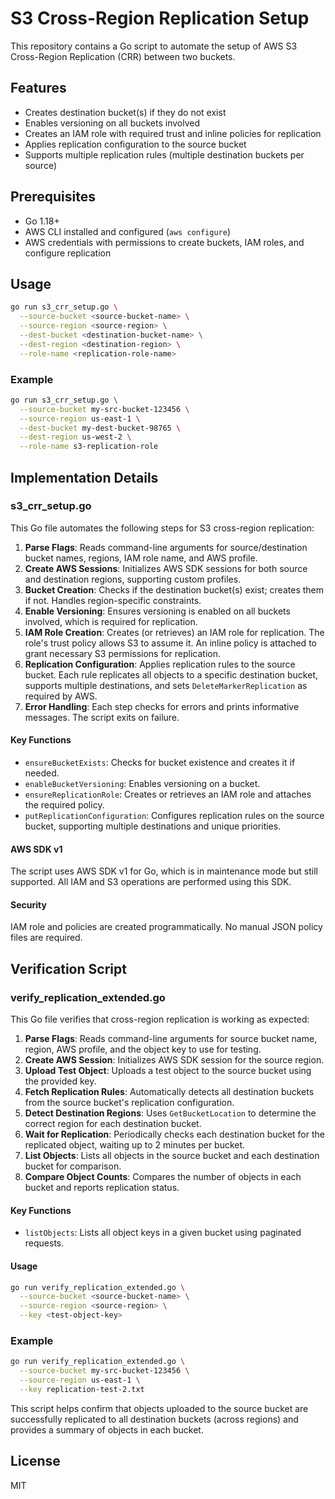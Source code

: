 # S3 Cross-Region Replication Setup

This repository contains a Go script to automate the setup of AWS S3 Cross-Region Replication (CRR) between two buckets.

## Features
- Creates destination bucket(s) if they do not exist
- Enables versioning on all buckets involved
- Creates an IAM role with required trust and inline policies for replication
- Applies replication configuration to the source bucket
- Supports multiple replication rules (multiple destination buckets per source)

## Prerequisites
- Go 1.18+
- AWS CLI installed and configured (`aws configure`)
- AWS credentials with permissions to create buckets, IAM roles, and configure replication

## Usage

```bash
go run s3_crr_setup.go \
  --source-bucket <source-bucket-name> \
  --source-region <source-region> \
  --dest-bucket <destination-bucket-name> \
  --dest-region <destination-region> \
  --role-name <replication-role-name>
```

### Example
```bash
go run s3_crr_setup.go \
  --source-bucket my-src-bucket-123456 \
  --source-region us-east-1 \
  --dest-bucket my-dest-bucket-98765 \
  --dest-region us-west-2 \
  --role-name s3-replication-role
```

## Implementation Details

### s3_crr_setup.go

This Go file automates the following steps for S3 cross-region replication:

1. **Parse Flags**: Reads command-line arguments for source/destination bucket names, regions, IAM role name, and AWS profile.
2. **Create AWS Sessions**: Initializes AWS SDK sessions for both source and destination regions, supporting custom profiles.
3. **Bucket Creation**: Checks if the destination bucket(s) exist; creates them if not. Handles region-specific constraints.
4. **Enable Versioning**: Ensures versioning is enabled on all buckets involved, which is required for replication.
5. **IAM Role Creation**: Creates (or retrieves) an IAM role for replication. The role's trust policy allows S3 to assume it. An inline policy is attached to grant necessary S3 permissions for replication.
6. **Replication Configuration**: Applies replication rules to the source bucket. Each rule replicates all objects to a specific destination bucket, supports multiple destinations, and sets `DeleteMarkerReplication` as required by AWS.
7. **Error Handling**: Each step checks for errors and prints informative messages. The script exits on failure.

#### Key Functions
- `ensureBucketExists`: Checks for bucket existence and creates it if needed.
- `enableBucketVersioning`: Enables versioning on a bucket.
- `ensureReplicationRole`: Creates or retrieves an IAM role and attaches the required policy.
- `putReplicationConfiguration`: Configures replication rules on the source bucket, supporting multiple destinations and unique priorities.

#### AWS SDK v1
The script uses AWS SDK v1 for Go, which is in maintenance mode but still supported. All IAM and S3 operations are performed using this SDK.

#### Security
IAM role and policies are created programmatically. No manual JSON policy files are required.

## Verification Script

### verify_replication_extended.go

This Go file verifies that cross-region replication is working as expected:

1. **Parse Flags**: Reads command-line arguments for source bucket name, region, AWS profile, and the object key to use for testing.
2. **Create AWS Session**: Initializes AWS SDK session for the source region.
3. **Upload Test Object**: Uploads a test object to the source bucket using the provided key.
4. **Fetch Replication Rules**: Automatically detects all destination buckets from the source bucket's replication configuration.
5. **Detect Destination Regions**: Uses `GetBucketLocation` to determine the correct region for each destination bucket.
6. **Wait for Replication**: Periodically checks each destination bucket for the replicated object, waiting up to 2 minutes per bucket.
7. **List Objects**: Lists all objects in the source bucket and each destination bucket for comparison.
8. **Compare Object Counts**: Compares the number of objects in each bucket and reports replication status.

#### Key Functions
- `listObjects`: Lists all object keys in a given bucket using paginated requests.

#### Usage
```bash
go run verify_replication_extended.go \
  --source-bucket <source-bucket-name> \
  --source-region <source-region> \
  --key <test-object-key>
```

### Example
```bash
go run verify_replication_extended.go \
  --source-bucket my-src-bucket-123456 \
  --source-region us-east-1 \
  --key replication-test-2.txt
```

This script helps confirm that objects uploaded to the source bucket are successfully replicated to all destination buckets (across regions) and provides a summary of objects in each bucket.

## License
MIT
